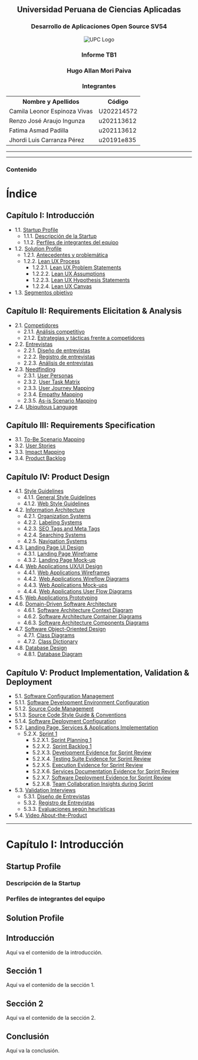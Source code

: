 <h2 style="text-align: center;"><b>Universidad Peruana de Ciencias Aplicadas</b></h2>

<h3 style="text-align: center;">Desarrollo de Aplicaciones Open Source SV54</h3>

<div style="text-align: center;">
    <img src="https://upload.wikimedia.org/wikipedia/commons/f/fc/UPC_logo_transparente.png" alt="UPC Logo">
</div>

<h3 style="text-align: center;">Informe TB1</h3>

<h3 style="text-align: center;">Hugo Allan Mori Paiva</h3>

<h3 style="text-align: center;">Integrantes</h3>

<table style="margin-left: auto; margin-right: auto;">
  <tr>
    <th>Nombre y Apellidos</th>
    <th>Código</th>
  </tr>
  <tr>
    <td>Camila Leonor Espinoza Vivas</td>
    <td>U202214572</td>
  </tr>
  <tr>
    <td>Renzo José Araujo Ingunza</td>
    <td>u202113612</td>
  </tr>
  <tr>
    <td>Fatima Asmad Padilla</td>
    <td>u202113612</td>
  </tr>
   <tr>
    <td>Jhordi Luis Carranza Pérez</td>
    <td>u20191e835</td>
  </tr>
</table>


---

---
### Contenido 
# Índice 

## Capítulo I: Introducción
- 1.1. [Startup Profile](#Startup-Profile)
  - 1.1.1. [Descripción de la Startup](#Descripción-de-la-Startup)
  - 1.1.2. [Perfiles de integrantes del equipo](#Perfiles-de-integrantes-del-grupo)
- 1.2. [Solution Profile](#Solution-profile)
  - 1.2.1. [Antecedentes y problemática](#Antecedentes-y-problemática)
  - 1.2.2. [Lean UX Process](#Lean-UX-Proccess)
    - 1.2.2.1. [Lean UX Problem Statements](#Lean-UX-problem-statements)
    - 1.2.2.2. [Lean UX Assumptions](#Lean-UX-assumptions)
    - 1.2.2.3. [Lean UX Hypothesis Statements](#Lean-UX-Hypothesis-Statements)
    - 1.2.2.4. [Lean UX Canvas](#Lean-UX-Canvas)
- 1.3. [Segmentos objetivo](#Segmentos-objetivos)


## Capítulo II: Requirements Elicitation & Analysis
- 2.1. [Competidores](#Competidores)
  - 2.1.1. [Análisis competitivo](#Análisis-competitivo)
  - 2.1.2. [Estrategias y tácticas frente a competidores](#Estrategias-y-tácticas)
- 2.2. [Entrevistas](#Entrevistas)
  - 2.2.1. [Diseño de entrevistas](#Diseño-de-entrevistas)
  - 2.2.2. [Registro de entrevistas](#Registro-de-entrevistas)
  - 2.2.3. [Análisis de entrevistas](#Análisis-de-entrevistas)
- 2.3. [Needfinding](#Needfinding)
  - 2.3.1. [User Personas](#User-personas)
  - 2.3.2. [User Task Matrix](#User-Task-Matrix)
  - 2.3.3. [User Journey Mapping](#User-journey-mapping)
  - 2.3.4. [Empathy Mapping](#Empathy-mapping)
  - 2.3.5. [As-is Scenario Mapping](#As-is-scenario)
- 2.4. [Ubiquitous Language](#Ubiquitoues-language)

## Capítulo III: Requirements Specification
- 3.1. [To-Be Scenario Mapping](#To-Be-scenario-mapping)
- 3.2. [User Stories](#User-stories)
- 3.3. [Impact Mapping](#Impact-mapping)
- 3.4. [Product Backlog](#product-backlog)

## Capítulo IV: Product Design
- 4.1. [Style Guidelines](#Style-Guidelines)
  - 4.1.1. [General Style Guidelines](#General-style-guidelines)
  - 4.1.2. [Web Style Guidelines](#Web-style-guidelines)
- 4.2. [Information Architecture](#Information-architecture)
  - 4.2.1. [Organization Systems](#Organization-systems)
  - 4.2.2. [Labeling Systems](#Labeling-systems)
  - 4.2.3. [SEO Tags and Meta Tags](#SEO-tags-and_meta-tags)
  - 4.2.4. [Searching Systems](#-Searching-systems)
  - 4.2.5. [Navigation Systems](#Navigation-systems)
- 4.3. [Landing Page UI Design](#Landing-page-UI-design)
  - 4.3.1. [Landing Page Wireframe](#Landing-page-wireframe)
  - 4.3.2. [Landing Page Mock-up](#Landing-page-mock-up)
- 4.4. [Web Applications UX/UI Design](#Web-applications-UX/UI-design)
  - 4.4.1. [Web Applications Wireframes](#Web-applications-wireframes)
  - 4.4.2. [Web Applications Wireflow Diagrams](#web-applications-wireflow-diagrams)
  - 4.4.3. [Web Applications Mock-ups](#Web-applications-mock-ups)
  - 4.4.4. [Web Applications User Flow Diagrams](#Web-applications-user-flow)
- 4.5. [Web Applications Prototyping](#Web-applications-prototyping)
- 4.6. [Domain-Driven Software Architecture](#Domain-driven-software-architecture)
  - 4.6.1. [Software Architecture Context Diagram](#Software-architecture-context-diagram)
  - 4.6.2. [Software Architecture Container Diagrams](#Software-architecture-container-diagrams)
  - 4.6.3. [Software Architecture Components Diagrams](#Software-architecture-components-diagrams)
- 4.7. [Software Object-Oriented Design](#Software-object-oriented-design)
  - 4.7.1. [Class Diagrams](#Class-diagrams)
  - 4.7.2. [Class Dictionary](#Class-dictionary)
- 4.8. [Database Design](#Database-Design)
  - 4.8.1. [Database Diagram](#Database-diagram)

## Capítulo V: Product Implementation, Validation & Deployment
  - 5.1. [Software Configuration Management](#Software-configuration-management)
  - 5.1.1. [Software Development Environment Configuration](#Software-development-enviroment)
  - 5.1.2. [Source Code Management](#Source-code-management)
  - 5.1.3. [Source Code Style Guide & Conventions](#Source-code-style-guide-&-convetions)
  - 5.1.4. [Software Deployment Configuration](#Software-deployment-configuration)
- 5.2. [Landing Page, Services & Applications Implementation](#Landing-page,-services-&-Applications-Implementation)
  - 5.2.X. [Sprint 1](#Sprint-1)
    - 5.2.X.1. [Sprint Planning 1](#Sprint-Planning-1)
    - 5.2.X.2. [Sprint Backlog 1](#Sprint-Backlog-1)
    - 5.2.X.3. [Development Evidence for Sprint Review](#Development-evidence-for-Sprint-Review)
    - 5.2.X.4. [Testing Suite Evidence for Sprint Review](#Testing-Suite-evidence-for-Sprint-Review)
    - 5.2.X.5. [Execution Evidence for Sprint Review](#Execution-Evidence-for-Sprint-Review)
    - 5.2.X.6. [Services Documentation Evidence for Sprint Review](#Services-Documentation-Evidence-for-Sprint)
    - 5.2.X.7. [Software Deployment Evidence for Sprint Review](#Software-Deployment-Evidence-for-Sprint)
    - 5.2.X.8. [Team Collaboration Insights during Sprint](#Team-Collaboration-Insights-during-Sprint)
- 5.3. [Validation Interviews](#Validation)
  - 5.3.1. [Diseño de Entrevistas](#Diseño-de-Entrevistas)
  - 5.3.2. [Registro de Entrevistas](#Registro-de-Entrevistas)
  - 5.3.3. [Evaluaciones según heurísticas](#Evaluaciones-según-heurísticas)
- 5.4. [Video About-the-Product](#Video-About-the-Product)
---


# Capítulo I: Introducción
## Startup Profile
### Descripción de la Startup
### Perfiles de integrantes del equipo
## Solution Profile


## Introducción
Aquí va el contenido de la introducción.

## Sección 1
Aquí va el contenido de la sección 1.

## Sección 2
Aquí va el contenido de la sección 2.

## Conclusión
Aquí va la conclusión.
